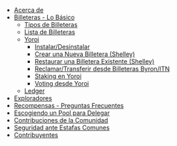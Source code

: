 - [Acerca de](es/index.md)
- [Billeteras - Lo Básico](es/wallets.md)
  - [Tipos de Billeteras](es/Wallets/types.md)
  - [Lista de Billeteras](es/Wallets/list.md)
  - [Yoroi](es/Wallets/Yoroi/yoroi.md)
    - [Instalar/Desinstalar](es/Wallets/Yoroi/yoroi.md#install)
    - [Crear una Nueva Billetera (Shelley)](es/Wallets/Yoroi/create.md)
    - [Restaurar una Billetera Existente (Shelley)](es/Wallets/Yoroi/restore.md)
    - [Reclamar/Transferir desde Billeteras Byron/ITN](es/Wallets/Yoroi/transfer.md)
    - [Staking en Yoroi](es/Wallets/Yoroi/staking.md)
    - [Voting desde Yoroi](es/Wallets/Yoroi/voting.md)
  - [Ledger](es/ledger.md)
- [Exploradores](es/explorers.md)
- [Recompensas - Preguntas Frecuentes](es/rewards.md)
- [Escogiendo un Pool para Delegar](es/select-pool-to-delegate.md)
- [Contribuciones de la Comunidad](es/community-contrib.md)
- [Seguridad ante Estafas Comunes](es/no-to-scam.md)
- [Contribuyentes](es/Contributors.md)

<!--details>
<summary>To - Do </summary>
> - [Not Started yet](index.md)
  - [Wallets](wallets.md)
    - [Daedalus](Wallets/daedalus.md)
      - [Versions and Platforms](Wallets/Daedalus/versions.md)
      - [How to Install/Upgrade](Wallets/Daedalus/install.md)
      - [Create a new Wallet](Wallets/Daedalus/create.md)
      - [Restore an existing Wallet](Wallets/Daedalus/restore.md)
      - [Delegating to a pool](Wallets/Daedalus/delegate.md)
      - [Upgrading Daedalus wallet](Wallets/Daedalus/upgrade.md)
      - [Queries/Known Issues](Wallets/Daedalus/issues.md)
        - [Access Denied during install](Wallets/Daedalus/issues.md)
        - [An error occurred while sending funds](Wallets/Daedalus/issues.md)
        - [Cardano Node Crashed upon launch](Wallets/Daedalus/issues.md)
        - [CPU Utilisation too high](Wallets/Daedalus/issues.md)
    - [Yoroi](Wallets/yoroi.md)
      - [Integration with Ledger](Wallets/Yoroi/ledger.md)
      - [Queries/Known Issues](Wallets/Yoroi/FAQ.md)
        - [Ledger connection stuck on "waiting for Commands.."](Wallets/Yoroi/FAQ.md#issues)
        - [Balance is incorrect in Yoroi interface](Wallets/Yoroi/FAQ.md#resync)
        - [Emergency Workarounds](Wallets/Yoroi/FAQ.md#workarounds)
  - [Appendix](index.md)
</details-->
